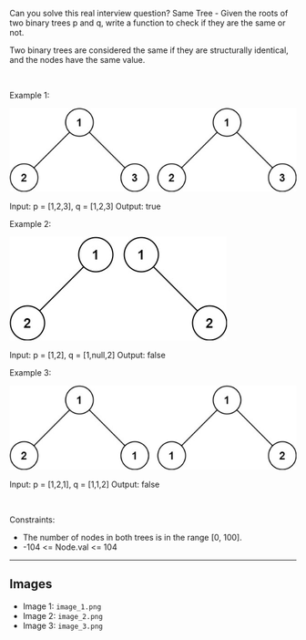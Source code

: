 Can you solve this real interview question? Same Tree - Given the roots of two binary trees p and q, write a function to check if they are the same or not.

Two binary trees are considered the same if they are structurally identical, and the nodes have the same value.

 

Example 1:

![Example 1](./image_1.png)


Input: p = [1,2,3], q = [1,2,3]
Output: true


Example 2:

![Example 2](./image_2.png)


Input: p = [1,2], q = [1,null,2]
Output: false


Example 3:

![Example 3](./image_3.png)


Input: p = [1,2,1], q = [1,1,2]
Output: false


 

Constraints:

 * The number of nodes in both trees is in the range [0, 100].
 * -104 <= Node.val <= 104

---

## Images

- Image 1: `image_1.png`
- Image 2: `image_2.png`
- Image 3: `image_3.png`
